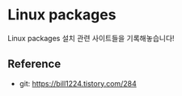 # Linux packages

Linux packages 설치 관련 사이트들을 기록해놓습니다!

## Reference
* git: https://bill1224.tistory.com/284
